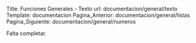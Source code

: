 Title: Funciones Generales - Texto
url: documentacion/general/texto
Template: documentacion
Pagina_Anterior: documentacion/general/listas
Pagina_Siguiente: documentacion/general/numeros

Falta completar.
